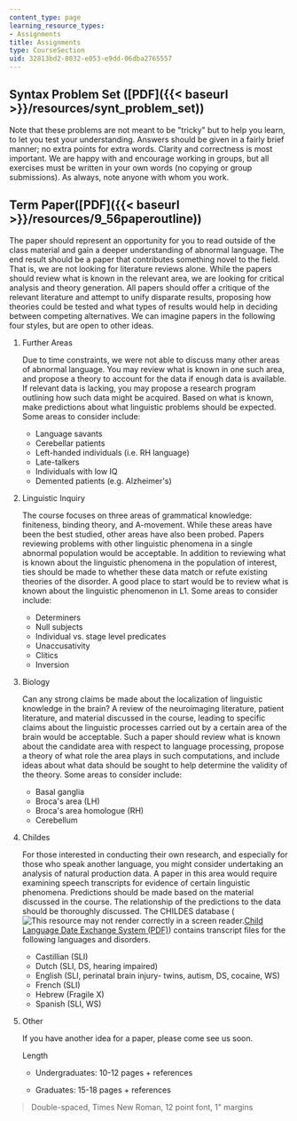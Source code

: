```yaml
---
content_type: page
learning_resource_types:
- Assignments
title: Assignments
type: CourseSection
uid: 32813bd2-8032-e053-e9dd-06dba2765557
---
```


Syntax Problem Set ([PDF]({{< baseurl >}}/resources/synt_problem_set))
----------------------------------------------------------------------

Note that these problems are not meant to be "tricky" but to help you learn, to let you test your understanding. Answers should be given in a fairly brief manner; no extra points for extra words. Clarity and correctness is most important. We are happy with and encourage working in groups, but all exercises must be written in your own words (no copying or group submissions). As always, note anyone with whom you work.

Term Paper([PDF]({{< baseurl >}}/resources/9_56paperoutline))
-------------------------------------------------------------

The paper should represent an opportunity for you to read outside of the class material and gain a deeper understanding of abnormal language. The end result should be a paper that contributes something novel to the field. That is, we are not looking for literature reviews alone. While the papers should review what is known in the relevant area, we are looking for critical analysis and theory generation. All papers should offer a critique of the relevant literature and attempt to unify disparate results, proposing how theories could be tested and what types of results would help in deciding between competing alternatives. We can imagine papers in the following four styles, but are open to other ideas.

1.  Further Areas
    
    Due to time constraints, we were not able to discuss many other areas of abnormal language. You may review what is known in one such area, and propose a theory to account for the data if enough data is available. If relevant data is lacking, you may propose a research program outlining how such data might be acquired. Based on what is known, make predictions about what linguistic problems should be expected. Some areas to consider include:
    
    *   Language savants
    *   Cerebellar patients
    *   Left-handed individuals (i.e. RH language)
    *   Late-talkers
    *   Individuals with low IQ
    *   Demented patients (e.g. Alzheimer's)
2.  Linguistic Inquiry
    
    The course focuses on three areas of grammatical knowledge: finiteness, binding theory, and A-movement. While these areas have been the best studied, other areas have also been probed. Papers reviewing problems with other linguistic phenomena in a single abnormal population would be acceptable. In addition to reviewing what is known about the linguistic phenomena in the population of interest, ties should be made to whether these data match or refute existing theories of the disorder. A good place to start would be to review what is known about the linguistic phenomenon in L1. Some areas to consider include:
    
    *   Determiners
    *   Null subjects
    *   Individual vs. stage level predicates
    *   Unaccusativity
    *   Clitics
    *   Inversion
    
3.  Biology
    
    Can any strong claims be made about the localization of linguistic knowledge in the brain? A review of the neuroimaging literature, patient literature, and material discussed in the course, leading to specific claims about the linguistic processes carried out by a certain area of the brain would be acceptable. Such a paper should review what is known about the candidate area with respect to language processing, propose a theory of what role the area plays in such computations, and include ideas about what data should be sought to help determine the validity of the theory. Some areas to consider include:
    
    *   Basal ganglia
    *   Broca's area (LH)
    *   Broca's area homologue (RH)
    *   Cerebellum
4.  Childes
    
    For those interested in conducting their own research, and especially for those who speak another language, you might consider undertaking an analysis of natural production data. A paper in this area would require examining speech transcripts for evidence of certain linguistic phenomena. Predictions should be made based on the material discussed in the course. The relationship of the predictions to the data should be thoroughly discussed. The CHILDES database (![This resource may not render correctly in a screen reader.](/images/inacessible.gif)[Child Language Date Exchange System (PDF)](http://www.cnts.ua.ac.be/~gillis/pdf/2014_CHILDES.pdf)) contains transcript files for the following languages and disorders.
    
    *   Castillian (SLI)
    *   Dutch (SLI, DS, hearing impaired)
    *   English (SLI, perinatal brain injury- twins, autism, DS, cocaine, WS)
    *   French (SLI)
    *   Hebrew (Fragile X)
    *   Spanish (SLI, WS)
5.  Other
    
    If you have another idea for a paper, please come see us soon.
    
    Length
    
    *   Undergraduates: 10-12 pages + references
        
    *   Graduates: 15-18 pages + references
        

> Double-spaced, Times New Roman, 12 point font, 1" margins